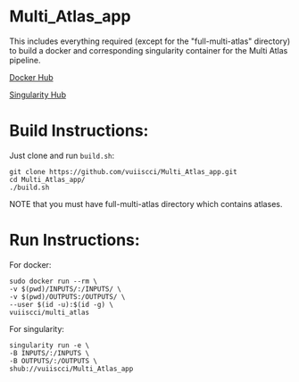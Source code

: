 # Multi_Atlas_app
This includes everything required (except for the "full-multi-atlas" directory) to build a docker and corresponding singularity container for the Multi Atlas pipeline. 

[Docker Hub](https://hub.docker.com/r/vuiiscci/multi_atlas/tags/)

[Singularity Hub](https://singularity-hub.org/collections/734)

# Build Instructions:
Just clone and run `build.sh`:
```
git clone https://github.com/vuiiscci/Multi_Atlas_app.git
cd Multi_Atlas_app/
./build.sh
```
NOTE that you must have full-multi-atlas directory which contains atlases.

# Run Instructions:
For docker:
```
sudo docker run --rm \
-v $(pwd)/INPUTS/:/INPUTS/ \
-v $(pwd)/OUTPUTS:/OUTPUTS/ \
--user $(id -u):$(id -g) \
vuiiscci/multi_atlas
```
For singularity:
```
singularity run -e \
-B INPUTS/:/INPUTS \
-B OUTPUTS/:/OUTPUTS \
shub://vuiiscci/Multi_Atlas_app
```
